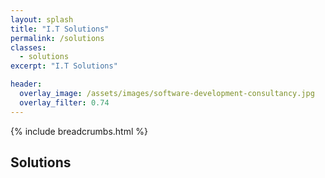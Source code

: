 ```yaml
---
layout: splash
title: "I.T Solutions"
permalink: /solutions
classes:
  - solutions
excerpt: "I.T Solutions"

header:
  overlay_image: /assets/images/software-development-consultancy.jpg
  overlay_filter: 0.74
---
```



{% include breadcrumbs.html %}

## Solutions